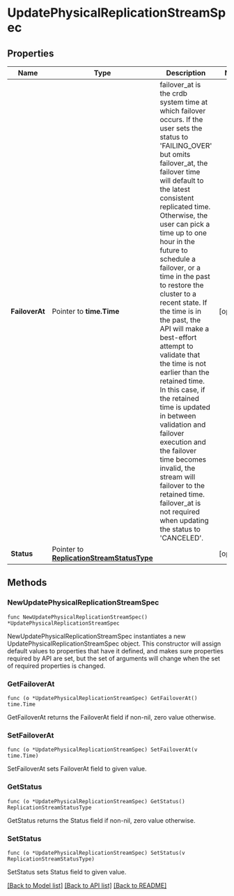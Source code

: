# UpdatePhysicalReplicationStreamSpec

## Properties

Name | Type | Description | Notes
------------ | ------------- | ------------- | -------------
**FailoverAt** | Pointer to **time.Time** | failover_at is the crdb system time at which failover occurs. If the user sets the status to &#39;FAILING_OVER&#39; but omits failover_at, the failover time will default to the latest consistent replicated time. Otherwise, the user can pick a time up to one hour in the future to schedule a failover, or a time in the past to restore the cluster to a recent state. If the time is in the past, the API will make a best-effort attempt to validate that the time is not earlier than the retained time. In this case, if the retained time is updated in between validation and failover execution and the failover time becomes invalid, the stream will failover to the retained time. failover_at is not required when updating the status to &#39;CANCELED&#39;. | [optional] 
**Status** | Pointer to [**ReplicationStreamStatusType**](ReplicationStreamStatusType.md) |  | [optional] 

## Methods

### NewUpdatePhysicalReplicationStreamSpec

`func NewUpdatePhysicalReplicationStreamSpec() *UpdatePhysicalReplicationStreamSpec`

NewUpdatePhysicalReplicationStreamSpec instantiates a new UpdatePhysicalReplicationStreamSpec object.
This constructor will assign default values to properties that have it defined,
and makes sure properties required by API are set, but the set of arguments
will change when the set of required properties is changed.

### GetFailoverAt

`func (o *UpdatePhysicalReplicationStreamSpec) GetFailoverAt() time.Time`

GetFailoverAt returns the FailoverAt field if non-nil, zero value otherwise.

### SetFailoverAt

`func (o *UpdatePhysicalReplicationStreamSpec) SetFailoverAt(v time.Time)`

SetFailoverAt sets FailoverAt field to given value.

### GetStatus

`func (o *UpdatePhysicalReplicationStreamSpec) GetStatus() ReplicationStreamStatusType`

GetStatus returns the Status field if non-nil, zero value otherwise.

### SetStatus

`func (o *UpdatePhysicalReplicationStreamSpec) SetStatus(v ReplicationStreamStatusType)`

SetStatus sets Status field to given value.


[[Back to Model list]](../README.md#documentation-for-models) [[Back to API list]](../README.md#documentation-for-api-endpoints) [[Back to README]](../README.md)


